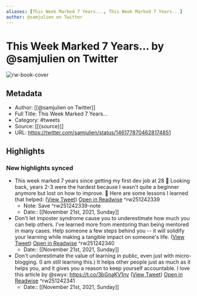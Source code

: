 ```yaml
---
aliases: [This Week Marked 7 Years..., This Week Marked 7 Years...]
author: @samjulien on Twitter
---
```

# This Week Marked 7 Years... by @samjulien on Twitter

![rw-book-cover](https://pbs.twimg.com/profile_images/1340055522377003008/PhDtP3YS.jpg)

## Metadata
- Author: [[@samjulien on Twitter]]
- Full Title: This Week Marked 7 Years...
- Category: #tweets
- Source: [[{source}]]
- URL: https://twitter.com/samjulien/status/1461778704628174851

## Highlights
### New highlights synced
- This week marked 7 years since getting my first dev job at 28 🎉 
  Looking back, years 2-3 were the hardest because I wasn't quite a beginner anymore but lost on how to improve.
  🧵 Here are some lessons I learned that helped: ([View Tweet](https://twitter.com/samjulien/status/1461778704628174851)) [Open in Readwise](https://readwise.io/open/251242339) ^rw251242339
    - Note: Save ^rw251242339-note
    - Date:: [[November 21st, 2021, Sunday]]
- Don't let imposter syndrome cause you to underestimate how much you can help others. I've learned more from mentoring than being mentored in many cases. 
  Help someone a few steps behind you -- it will solidify your learning while making a tangible impact on someone's life. ([View Tweet](https://twitter.com/samjulien/status/1461778708822474752)) [Open in Readwise](https://readwise.io/open/251242340) ^rw251242340
    - Date:: [[November 21st, 2021, Sunday]]
- Don't underestimate the value of learning in public, even just with micro-blogging. (I am still learning this.) It helps other people just as much as it helps you, and it gives you a reason to keep yourself accountable. I love this article by @swyx: https://t.co/3bGnaKV1nv ([View Tweet](https://twitter.com/samjulien/status/1461778712937082887)) [Open in Readwise](https://readwise.io/open/251242341) ^rw251242341
    - Date:: [[November 21st, 2021, Sunday]]

